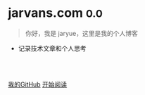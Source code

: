 # jarvans.com <small>0.0</small>

> 你好，我是 jaryue，这里是我的个人博客

* 记录技术文章和个人思考

<br>

<span id="website_pv_container" style='display:none'>
    👀 本站总访问量：<span id="website_pv"></span> 次
</span>
<span id="website_uv_container" style='display:none'>
    | 🚴‍♂️ 本站总访客数：<span id="website_uv"></span> 人
</span>

<br>

[我的GitHub](https://github.com/dengjiayue)
[开始阅读](README.md)

